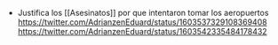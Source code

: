 - Justifica los [[Asesinatos]] por que intentaron tomar los aeropuertos
  https://twitter.com/AdrianzenEduard/status/1603537329108369408
  https://twitter.com/AdrianzenEduard/status/1603542335484178432
